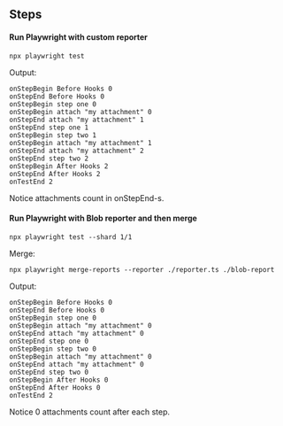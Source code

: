 ## Steps

#### Run Playwright with custom reporter
```
npx playwright test
```
Output:
```
onStepBegin Before Hooks 0
onStepEnd Before Hooks 0
onStepBegin step one 0
onStepBegin attach "my attachment" 0
onStepEnd attach "my attachment" 1
onStepEnd step one 1
onStepBegin step two 1
onStepBegin attach "my attachment" 1
onStepEnd attach "my attachment" 2
onStepEnd step two 2
onStepBegin After Hooks 2
onStepEnd After Hooks 2
onTestEnd 2
```
Notice attachments count in onStepEnd-s.

#### Run Playwright with Blob reporter and then merge
```
npx playwright test --shard 1/1
```
Merge:
```
npx playwright merge-reports --reporter ./reporter.ts ./blob-report
```
Output:
```
onStepBegin Before Hooks 0
onStepEnd Before Hooks 0
onStepBegin step one 0
onStepBegin attach "my attachment" 0
onStepEnd attach "my attachment" 0
onStepEnd step one 0
onStepBegin step two 0
onStepBegin attach "my attachment" 0
onStepEnd attach "my attachment" 0
onStepEnd step two 0
onStepBegin After Hooks 0
onStepEnd After Hooks 0
onTestEnd 2
```
Notice 0 attachments count after each step.